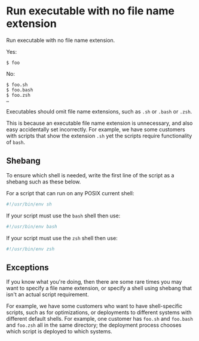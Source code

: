 # Run executable with no file name extension

Run executable with no file name extension.

Yes:

```
$ foo
```

No:

```
$ foo.sh
$ foo.bash
$ foo.zsh
…
```

Executables should omit file name extensions, such as `.sh` or `.bash` or `.zsh`.

This is because an executable file name extension is unnecessary, and also easy accidentally set incorrectly. For example, we have some customers with scripts that show the extension `.sh` yet the scripts require functionality of `bash`.



## Shebang

To ensure which shell is needed, write the first line of the script as a shebang such as these below.

For a script that can run on any POSIX current shell:

```sh
#!/usr/bin/env sh
```

If your script must use the `bash` shell then use:

```sh
#!/usr/bin/env bash
```

If your script must use the `zsh` shell then use:

```sh
#!/usr/bin/env zsh
```


## Exceptions

If you know what you're doing, then there are some rare times you may want to specify a file name extension, or specify a shell using shebang that isn't an actual script requirement. 

For example, we have some customers who want to have shell-specific scripts, such as for optimizations, or deployments to different systems with different default shells. For example, one customer has `foo.sh` and `foo.bash` and `foo.zsh` all in the same directory; the deployment process chooses which script is deployed to which systems.
